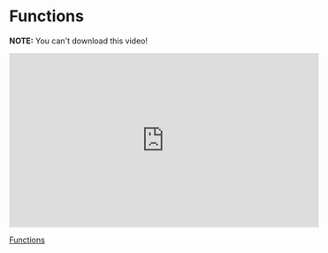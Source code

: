 # Functions

**NOTE:** You can't download this video!

<iframe width="560" height="315" src="https://www.youtube.com/embed/W1_ZJTch5EU?rel=0&modestbranding=1" frameborder="0" allowfullscreen></iframe><p><a href="https://www.youtube.com/watch?v=W1_ZJTch5EU">Functions</a></p>